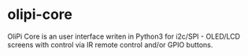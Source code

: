 # olipi-core
OliPi Core is an user interface writen in Python3 for i2c/SPI - OLED/LCD screens with control via IR remote control and/or GPIO buttons.
